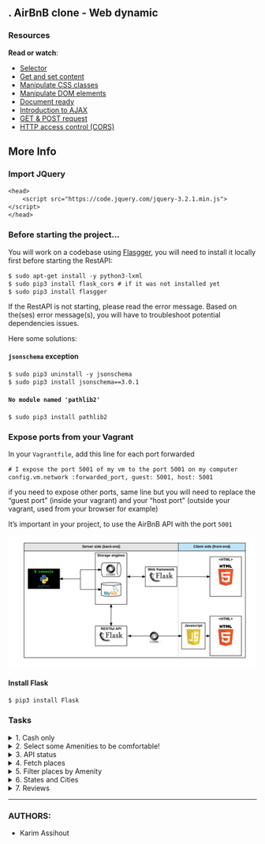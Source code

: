 ## . AirBnB clone - Web dynamic
### Resources

**Read or watch**:

- [Selector](https://jquery-tutorial.net/selectors/using-elements-ids-and-classes/)
- [Get and set content](https://jquery-tutorial.net/dom-manipulation/getting-and-setting-content/)
- [Manipulate CSS classes](https://jquery-tutorial.net/dom-manipulation/getting-and-setting-css-classes/)
- [Manipulate DOM elements](https://jquery-tutorial.net/dom-manipulation/the-append-and-prepend-methods/)
- [Document ready](https://learn.jquery.com/using-jquery-core/document-ready/)
- [Introduction to AJAX](https://jquery-tutorial.net/ajax/introduction/)
- [GET & POST request](https://jquery-tutorial.net/ajax/the-get-and-post-methods/)
- [HTTP access control (CORS)](https://developer.mozilla.org/en-US/docs/Web/HTTP/CORS)

## More Info

### Import JQuery

```
<head>
    <script src="https://code.jquery.com/jquery-3.2.1.min.js"></script>
</head>
```

### Before starting the project…

You will work on a codebase using [Flasgger](https://intranet.alxswe.com/rltoken/VmGDpw_DCN16OJt_UoqsDQ "Flasgger"), you will need to install it locally first before starting the RestAPI:

```
$ sudo apt-get install -y python3-lxml
$ sudo pip3 install flask_cors # if it was not installed yet
$ sudo pip3 install flasgger
```

If the RestAPI is not starting, please read the error message. Based on the(ses) error message(s), you will have to troubleshoot potential dependencies issues.

Here some solutions:

#### `jsonschema` exception

```
$ sudo pip3 uninstall -y jsonschema 
$ sudo pip3 install jsonschema==3.0.1
```

#### `No module named 'pathlib2'`

```
$ sudo pip3 install pathlib2
```

### Expose ports from your Vagrant

In your `Vagrantfile`, add this line for each port forwarded

```
# I expose the port 5001 of my vm to the port 5001 on my computer
config.vm.network :forwarded_port, guest: 5001, host: 5001 
```

if you need to expose other ports, same line but you will need to replace the “guest port” (inside your vagrant) and your “host port” (outside your vagrant, used from your browser for example)

It’s important in your project, to use the AirBnB API with the port `5001`

![HBNB_WebDynamic](hbnb_step5.png)

#### Install Flask

```shell
$ pip3 install Flask
```

### Tasks

<details>
<summary>1. Cash only</summary>

Create a script that initiates a Flask web application:

- Use `web_flask` as a base, and copy the following into the `web_dynamic` folder: `web_flask/static`, `web_flask/templates/100-hbnb.html`, `web_flask/__init__.py`, and `web_flask/100-hbnb.py`.
- Change the name of `100-hbnb.py` to `0-hbnb.py`.
- Change the name of `100-hbnb.html` to `0-hbnb.html`.
- Modify `0-hbnb.py` to replace the current route with `/0-hbnb/`.

**If `100-hbnb.html` is not available, substitute it with `8-hbnb.html` instead.**

```shell
guillaume@ubuntu:~/AirBnB_v4$ HBNB_MYSQL_USER=hbnb_dev HBNB_MYSQL_PWD=hbnb_dev_pwd HBNB_MYSQL_HOST=localhost HBNB_MYSQL_DB=hbnb_dev_db HBNB_TYPE_STORAGE=db python3 -m web_dynamic.0-hbnb
* Running on http://0.0.0.0:5000/ (Press CTRL+C to quit)
....
```

One issue you might encounter is the asset caching performed by Flask.

To circumvent this, append a query string to each asset:

In `0-hbnb.py`, introduce a variable `cache_id` to the `render_template`. This variable should be assigned a UUID (`uuid.uuid4()`).

In `0-hbnb.html`, append this `cache_id` variable as a query string to each `<link>` tag URL.

```shell
guillaume@ubuntu:~/AirBnB_v4$ curl -s -XGET http://0.0.0.0:5000/0-hbnb/ | head -6
<!DOCTYPE HTML>
<html lang="en">
  <head>
    <meta charset="UTF-8" />
    <link rel="stylesheet" type="text/css" href="../static/styles/4-common.css?e211c9eb-7d17-4f12-85eb-4d50fa50cb1d" />
    <link rel="stylesheet" type="text/css" href="../static/styles/3-header.css?e211c9eb-7d17-4f12-85eb-4d50fa50cb1d" />
guillaume@ubuntu:~/AirBnB_v4$ curl -s -XGET http://0.0.0.0:5000/0-hbnb/ | head -6
<!DOCTYPE HTML>
<html lang="en">
  <head>
    <meta charset="UTF-8" />
    <link rel="stylesheet" type="text/css" href="../static/styles/4-common.css?f834413e-0aa9-4767-b64a-c92db9cb1f82" />
    <link rel="stylesheet" type="text/css" href="../static/styles/3-header.css?f834413e-0aa9-4767-b64a-c92db9cb1f82" />
guillaume@ubuntu:~/AirBnB_v4$ 
```
***
**Repo:**
- Directory: `web_dynamic`
- File: `0-hbnb.py, templates/0-hbnb.html`
</details>

<details>
<summary>2. Select some Amenities to be comfortable!</summary>

Let's make the filters section dynamic!

Modify the file `1-hbnb.py` (based on `0-hbnb.py`) to replace the route `0-hbnb` with `1-hbnb`.

Create a new template `1-hbnb.html` (based on `0-hbnb.html`) and make the following updates:

- Import JQuery in the `<head>` tag.
- Import the JavaScript file `static/scripts/1-hbnb.js` in the `<head>` tag.
    - In `1-hbnb.html` and subsequent HTML files, append the variable `cache_id` as a query string to the above `<script>` tag.
- Add an `<input type="checkbox">` tag to the `li` tag of each amenity.
- The new checkbox should be positioned 10px to the left of the Amenity name.
- Add the attribute `data-id=":amenity_id"` to the `input` tags of each amenity (`<li>` tag). This will allow us to retrieve the Amenity ID from the DOM.
- Add the attribute `data-name=":amenity_name"` to the `input` tags of each amenity (`<li>` tag). This will allow us to retrieve the Amenity name from the DOM.

Write a JavaScript script (`static/scripts/1-hbnb.js`):

- The script should only be executed when the DOM is loaded.
- JQuery must be used.
- Monitor changes on each `input` checkbox tag:
    - If the checkbox is checked, store the Amenity ID in a variable (dictionary or list).
    - If the checkbox is unchecked, remove the Amenity ID from the variable.
    - Update the `h4` tag inside the `div` Amenities with the list of Amenities that are checked.

As example:

![example 1](example-t2-1.jpeg)

![example 2](example-t2-2.jpeg)

![example 3](example-t2-3.jpeg)

***
**Repo:**
- Directory: `web_dynamic`
- File: `1-hbnb.py, templates/1-hbnb.html, static/scripts/1-hbnb.js`
</details>

<details>
<summary>3. API status</summary>

Before making requests to the HBNB API, it's important to know its status.

Update the API entry point (`api/v1/app.py`) by replacing the existing CORS `CORS(app, origins="0.0.0.0")` with `CORS(app, resources={r"/api/v1/*": {"origins": "*"}})`.

Change the route from `1-hbnb` to `2-hbnb` in the file `2-hbnb.py` (which is based on `1-hbnb.py`).

Create a new template `2-hbnb.html` (based on `1-hbnb.html`) and make the following updates:

- Replace the JavaScript import in the `<head>` tag from `static/scripts/1-hbnb.js` to `static/scripts/2-hbnb.js`.
- Add a new `div` element in the `header` tag with the following specifications:
    - The ID attribute should be `api_status`.
    - It should be aligned to the right.
    - It should be a circle with a diameter of 40px.
    - It should be vertically centered.
    - It should be 30px from the right border.
    - The background color should be #cccccc.
- Add a new class `available` for this new element in `web_dynamic/static/styles/3-header.css` with a background color of #ff545f.

Write a JavaScript script (`static/scripts/2-hbnb.js`):

- This script should be based on `1-hbnb.js`.
- It should make a request to `http://0.0.0.0:5001/api/v1/status/`:
    - If the status is “OK”, add the class `available` to the `div#api_status`.
    - If the status is not “OK”, remove the class `available` from the `div#api_status`.

To start the API on port 5001, use the following command:

```shell
guillaume@ubuntu:~/AirBnB_v4$ HBNB_MYSQL_USER=hbnb_dev HBNB_MYSQL_PWD=hbnb_dev_pwd HBNB_MYSQL_HOST=localhost HBNB_MYSQL_DB=hbnb_dev_db HBNB_TYPE_STORAGE=db HBNB_API_PORT=5001 python3 -m api.v1.app
...
```

For example:

![example 1](example-t3-1.jpeg)

![example 2](example-t3-2.jpeg)

***
**Repo:**
- File: `api/v1/app.py, web_dynamic/2-hbnb.py, web_dynamic/templates/2-hbnb.html, web_dynamic/static/styles/3-header.css, web_dynamic/static/scripts/2-hbnb.js`
</details>

<details>
<summary>4. Fetch places</summary>

Alter the route from `2-hbnb` to `3-hbnb` in the file `3-hbnb.py` (which is based on `2-hbnb.py`).

Create a new template `3-hbnb.html` (based on `2-hbnb.html`) and make the following updates:

- Replace the JavaScript import in the `<head>` tag from `static/scripts/2-hbnb.js` to `static/scripts/3-hbnb.js`.
- Remove the entire Jinja section that displays all places (all `article` tags).

Write a JavaScript script (`static/scripts/3-hbnb.js`):

- This script should be based on `2-hbnb.js`.
- It should make a request to `http://0.0.0.0:5001/api/v1/places_search/`:
    - The description of this endpoint can be found [Task 15 - search](https://github.com/meriembenayad/AirBnB_clone_v3). **If this endpoint is not available, you will need to add it to the API** (you can collaborate on creating this endpoint).
    - Send a `POST` request with `Content-Type: application/json` and an empty dictionary in the body - cURL version: `curl "http://0.0.0.0:5001/api/v1/places_search" -XPOST -H "Content-Type: application/json" -d '{}'`.
    - Iterate over the result of the request and create an `article` tag representing a `Place` in the `section.places`. (you can remove the Owner tag in the place description).

The final result should be the same as before, but now, places are loaded from the front-end, not from the back-end!

***
**Repo:**
- File: `web_dynamic/3-hbnb.py, web_dynamic/templates/3-hbnb.html, web_dynamic/static/scripts/3-hbnb.js`
</details>

<details>
<summary>5. Filter places by Amenity</summary>

Alter the route from `3-hbnb` to `4-hbnb` in the file `4-hbnb.py` (which is based on `3-hbnb.py`).

Create a new template `4-hbnb.html` (based on `3-hbnb.html`) and make the following updates:

- Replace the JavaScript import in the `<head>` tag from `static/scripts/3-hbnb.js` to `static/scripts/4-hbnb.js`.

Write a JavaScript script (`static/scripts/4-hbnb.js`):

- This script should be based on `3-hbnb.js`.
- It should make a new POST request to `places_search` when the `button` tag is clicked, with the list of checked Amenities.

Congratulations, you've implemented the first filter! Enjoy your enhanced functionality!

***
**Repo:**
- File: `web_dynamic/4-hbnb.py, web_dynamic/templates/4-hbnb.html, web_dynamic/static/scripts/4-hbnb.js`
</details>

<details>
<summary>6. States and Cities</summary>

Now, let's apply the same steps to the State and City filter:

Change the route from `4-hbnb` to `100-hbnb` in the file `100-hbnb.py` (which is based on `4-hbnb.py`).

Create a new template `100-hbnb.html` (based on `4-hbnb.html`) and make the following updates:

- Replace the JavaScript import in the `<head>` tag from `static/scripts/4-hbnb.js` to `static/scripts/100-hbnb.js`.
- Add a new tag: `<input type="checkbox">` to all `li` tags of each state and city.
- The new checkbox should be positioned 10px to the left of the State or City name.
- Add the attribute `data-id=":state_id"` and `data-name=":state_name"` to all `input` tags of each state (`<li>` tag).
- Add the attribute `data-id=":city_id"` and `data-name=":city_name"` to all `input` tags of each city (`<li>` tag).

Write a JavaScript script (`static/scripts/100-hbnb.js`):

- This script should be based on `4-hbnb.js`.
- It should listen for changes on each `input` checkbox tag:
    - If the checkbox is checked, store the State or City ID in a variable (dictionary or list).
    - If the checkbox is unchecked, remove the State or City ID from the variable.
    - Update the `h4` tag inside the `div` Locations with the list of checked States or Cities.
- When the `button` tag is clicked, it should make a new POST request to `places_search` with the list of checked Amenities, Cities, and States.

***
**Repo:**
- File: `web_dynamic/100-hbnb.py, web_dynamic/templates/100-hbnb.html, web_dynamic/static/scripts/100-hbnb.js`
</details>

<details>
<summary>7. Reviews</summary>

Here's a revised version of your instructions:

Let's introduce a new feature that allows users to show and hide reviews!

Change the route from `100-hbnb` to `101-hbnb` in the file `101-hbnb.py` (which is based on `100-hbnb.py`).

Create a new template `101-hbnb.html` (based on `100-hbnb.html`) and make the following updates:

- Replace the JavaScript import in the `<head>` tag from `static/scripts/101-hbnb.js` to `static/scripts/101-hbnb.js`.
- Design the list of reviews as per the specifications from this [task 9 - Web Static](https://github.com/meriembenayad/AirBnB_clone).
- Add a `span` element to the right of the `H2` “Reviews” with the value “show” (ensure to add all necessary attributes to implement this feature).

Write a JavaScript script (`static/scripts/101-hbnb.js`):

- This script should be based on `100-hbnb.js`.
- It should listen for clicks on the `span` next to the Reviews `h2`:
    - If clicked, fetch, parse, display reviews and change the text to “hide”.
    - If the text is “hide”, remove all Review elements from the DOM.
    - This button should act as a toggle to fetch/display and hide reviews.

***
**Repo:**
- File: `web_dynamic/101-hbnb.py, web_dynamic/templates/101-hbnb.html, web_dynamic/static/scripts/101-hbnb.js`
</details>

***
### AUTHORS:
- Karim Assihout
